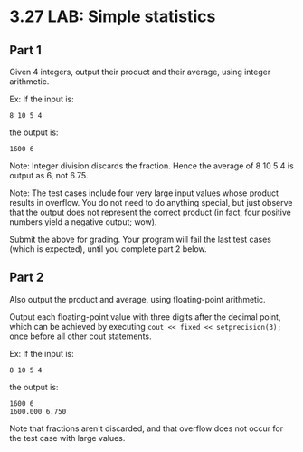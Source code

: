 # 3.27 LAB: Simple statistics
## Part 1
Given 4 integers, output their product and their average, using integer arithmetic.

Ex: If the input is:
```
8 10 5 4
```
the output is:
```
1600 6
```
Note: Integer division discards the fraction. Hence the average of 8 10 5 4 is output as 6, not 6.75.

Note: The test cases include four very large input values whose product results in overflow. You do not need to do anything special, but just observe that the output does not represent the correct product (in fact, four positive numbers yield a negative output; wow).

Submit the above for grading. Your program will fail the last test cases (which is expected), until you complete part 2 below.

## Part 2
Also output the product and average, using floating-point arithmetic.

Output each floating-point value with three digits after the decimal point, which can be achieved by executing
`cout << fixed << setprecision(3);` once before all other cout statements.

Ex: If the input is:
```
8 10 5 4
```
the output is:
```
1600 6
1600.000 6.750
```
Note that fractions aren't discarded, and that overflow does not occur for the test case with large values.